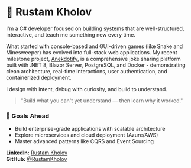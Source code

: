 # 👋 Rustam Kholov

I'm a C# developer focused on building systems that are well-structured, interactive, and teach me something new every time.

What started with console-based and GUI-driven games (like Snake and Minesweeper) has evolved into full-stack web applications. My recent milestone project, [Anekdotify](https://github.com/RustamKholov/Anekdotify), is a comprehensive joke sharing platform built with .NET 8, Blazor Server, PostgreSQL, and Docker - demonstrating clean architecture, real-time interactions, user authentication, and containerized deployment.

I design with intent, debug with curiosity, and build to understand.
> "Build what you can't yet understand — then learn why it worked."

### 📍 Goals Ahead
- Build enterprise-grade applications with scalable architecture
- Explore microservices and cloud deployment (Azure/AWS)
- Master advanced patterns like CQRS and Event Sourcing


**LinkedIn:** [Rustam Kholov](https://www.linkedin.com/in/rustam-kholov/)   
**GitHub:** [@RustamKholov](https://github.com/RustamKholov)
